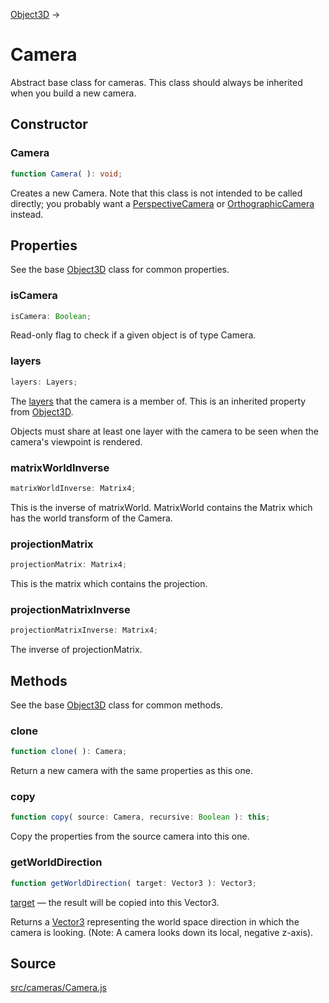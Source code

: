 [Object3D](en\core\Object3D.html) →

# Camera

Abstract base class for cameras. This class should always be inherited when
you build a new camera.

## Constructor

### Camera

  
  
```ts  
function Camera( ): void;  
```  

Creates a new Camera. Note that this class is not intended to be called
directly; you probably want a
[PerspectiveCamera](en\cameras\PerspectiveCamera.html) or
[OrthographicCamera](en\cameras\OrthographicCamera.html) instead.

## Properties

See the base [Object3D](en\core\Object3D.html) class for common properties.

### isCamera

  
  
```ts  
isCamera: Boolean;  
```  

Read-only flag to check if a given object is of type Camera.

### layers

  
  
```ts  
layers: Layers;  
```  

The [layers](en\core\Layers.html) that the camera is a member of. This is an
inherited property from [Object3D](en\core\Object3D.html).  
  
Objects must share at least one layer with the camera to be seen when the
camera's viewpoint is rendered.

### matrixWorldInverse

  
  
```ts  
matrixWorldInverse: Matrix4;  
```  

This is the inverse of matrixWorld. MatrixWorld contains the Matrix which has
the world transform of the Camera.

### projectionMatrix

  
  
```ts  
projectionMatrix: Matrix4;  
```  

This is the matrix which contains the projection.

### projectionMatrixInverse

  
  
```ts  
projectionMatrixInverse: Matrix4;  
```  

The inverse of projectionMatrix.

## Methods

See the base [Object3D](en\core\Object3D.html) class for common methods.

### clone

  
  
```ts  
function clone( ): Camera;  
```  

Return a new camera with the same properties as this one.

### copy

  
  
```ts  
function copy( source: Camera, recursive: Boolean ): this;  
```  

Copy the properties from the source camera into this one.

### getWorldDirection

  
  
```ts  
function getWorldDirection( target: Vector3 ): Vector3;  
```  

[target](en\math\Vector3.html) — the result will be copied into this Vector3.  
  
Returns a [Vector3](en\math\Vector3.html) representing the world space
direction in which the camera is looking. (Note: A camera looks down its
local, negative z-axis).  
  

## Source

<a
href="https://github.com/mrdoob/three.js/blob/master/src/cameras/Camera.js">src/cameras/Camera.js</a>

